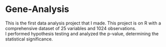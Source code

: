 # Gene-Analysis
This is the first data analysis project that I made. 
This project is on R with a comprehensive dataset of 25 variables and 1024 observations.  
I performed hypothesis testing and analyzed the p-value, determining the statistical significance. 
